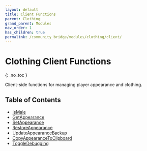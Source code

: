 ```yaml
---
layout: default
title: Client Functions
parent: Clothing
grand_parent: Modules
nav_order: 1
has_children: true
permalink: /community_bridge/modules/clothing/client/
---
```


# Clothing Client Functions
{: .no_toc }

Client-side functions for managing player appearance and clothing.

## Table of Contents

- [IsMale](client/IsMale.md)
- [GetAppearance](client/GetAppearance.md)
- [SetAppearance](client/SetAppearance.md)
- [RestoreAppearance](client/RestoreAppearance.md)
- [UpdateAppearanceBackup](client/UpdateAppearanceBackup.md)
- [CopyAppearanceToClipboard](client/CopyAppearanceToClipboard.md)
- [ToggleDebugging](client/ToggleDebugging.md)
